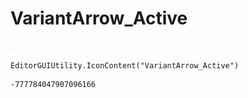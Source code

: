# VariantArrow_Active
![](/img/VariantArrow_Active.png)

``` CSharp
EditorGUIUtility.IconContent("VariantArrow_Active")
```
```
-777784047907096166
```
